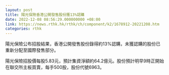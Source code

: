 ```yaml
---
layout: post
title: 陽光保險香港公開發售股份獲13%認購
date: 2022-12-08 08:56:29.000000000 +08:00
link: https://news.rthk.hk/rthk/ch/component/k2/1678912-20221208.htm
categories: rthk
---
```


陽光保險公布招股結果，香港公開發售股份錄得約13%認購，未獲認購的股份已重新分配至國際發售部分。

陽光保險招股價每股5.83元，預計集資淨額約64.2億元。股份預計明早9時正開始在聯交所主板買賣，每手500股，股份代號6963。
